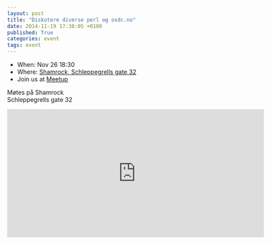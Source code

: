 ```yaml
---
layout: post
title: "Diskutere diverse perl og osdc.no"
date: 2014-11-19 17:38:05 +0100
published: True
categories: event
tags: event
---
```


* When: Nov 26 18:30
* Where: [Shamrock, Schleppegrells gate 32](https://maps.google.com/maps?f=q&hl=en&q=Schleppegrells+gate+32%2C+Oslo%2C+no)
* Join us at [Meetup](https://www.meetup.com/Oslo-pm/events/218779412/)

Møtes på Shamrock<br>Schleppegrells gate 32

<iframe class="google-maps" src="https://www.google.com/maps/embed/v1/place?q=q=Schleppegrells+gate+32%2C+Oslo%2C+no&key=AIzaSyASIjsQVcDWLnkdszZ-yw13Qcs-iFk8Q4Y" width="600" height="300" frameborder="0" allowfullscreen></iframe>

